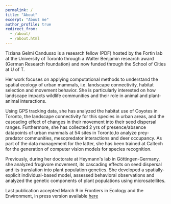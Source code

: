 ```yaml
---
permalink: /
title: "About"
excerpt: "About me"
author_profile: true
redirect_from: 
  - /about/
  - /about.html
---
```


Tiziana Gelmi Candusso is a research fellow (PDF) hosted by the Fortin lab at the University of Toronto through a Walter Benjamin research award (German Research foundation) and now funded through the School of Cities at U of T.

Her work focuses on applying computational methods to understand the spatial ecology of urban mammals, i.e. landscape connectivity, habitat selection and movement behavior. She is particularly interested on how landscape impacts wildlife communities and their role in animal and plant-animal interactions.

Using GPS tracking data, she has analyzed the habitat use of Coyotes in Toronto, the landscape connectivity for this species in urban areas, and the cascading effect of changes in their movement into their seed dispersal ranges. Furthermore, she has collected 2 yrs of presence/absence datapoints of urban mammals at 54 sites in Toronto,to analyze prey-predator communities, mesopredator interactions and deer occupancy. As part of the data management for the latter, she has been trained at Caltech for the generation of computer vision models for species recognition.

Previously, during her doctorate at Heymann's lab in Göttingen-Germany, she analyzed frugivore movement, its cascading effects on seed dispersal and its translation into plant population genetics. She developed a spatially-explicit individual-based model, assessed behavioral observations and analyzed the genetic components of plant populations using microsatellites. 

Last publication accepted March 9 in Frontiers in Ecology and the Environment, in press version available [here](https://www.researchgate.net/publication/369831119_Dynamic_connectivity_assessment_for_a_terrestrial_predator_in_a_metropolitan_region)



 
